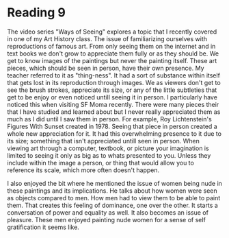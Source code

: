 # Reading 9 

The video series "Ways of Seeing" explores a topic that I recently covered in one of my Art History class. The issue of familiarizing ourselves
with reproductions of famous art. From only seeing them on the internet and in text books we don't grow to appreciate them fully or as they should
be. We get to know images of the paintings but never the painting itself. These art pieces, which should be seen in person, have their own presence. 
My teacher referred to it as "thing-ness". It had a sort of substance within itself that gets lost in its reproduction through images. We as viewers
don't get to see the brush strokes, appreciate its size, or any of the little subtleties that get to be enjoy or even noticed untill seeing it in person.
I particularly have noticed this when visiting SF Moma recently. There were many pieces their that I have studied and learned about but I never really
appreciated them as much as I did until I saw them in person. For example, Roy Lichtenstein's Figures With Sunset created in 1978. Seeing that piece 
in person created a whole new appreciation for it. It had this overwhelming presence to it due to its size; something that isn't appreciated untill seen 
in person. When viewing art through a computer, textbook, or picture your imagination is limited to seeing it only as big as to whats presented to you.
Unless they include within the image a person, or thing that would allow you to reference its scale, which more often doesn't happen.

I also enjoyed the bit where he mentioned the issue of women being nude in these paintings and its implications. He talks about how women were seen as 
objects compared to men. How men had to view them to be able to paint them. That creates this feeling of dominance, one over the other. It starts a
conversation of power and equality as well. It also becomes an issue of pleasure. These men enjoyed painting nude women for a sense of self gratification
it seems like. 
